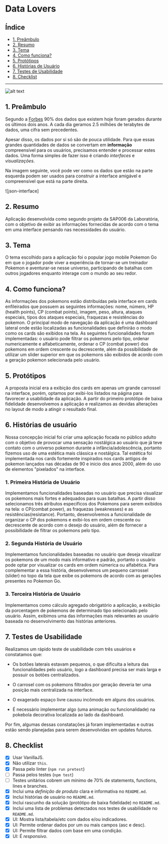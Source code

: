 # Data Lovers

## Índice

- [1. Preâmbulo](#1-preâmbulo)
- [2. Resumo](#2-resumo)
- [3. Tema](#3-tema)
- [4. Como funciona?](#4-como-funciona-?)
- [5. Protótipos](#5-protótipos)
- [6. Histórias de Usuário](#6-histórias-de-usuário)
- [7. Testes de Usabilidade](#7-testes-de-usabilidade)
- [8. Checklist](#8-checklist)

---
![alt text](https://github.com/nessacl-95/SAP006-data-lovers/blob/src/assets/computer.png)
## 1. Preâmbulo

Segundo a [Forbes](https://www.forbes.com/sites/bernardmarr/2018/05/21/how-much-data-do-we-create-every-day-the-mind-blowing-stats-everyone-should-read) 90% dos dados que existem hoje foram gerados durante os últimos dois anos. A cada dia geramos 2.5 milhões de terabytes de dados, uma cifra sem precedentes.

Apesar disso, os dados por si só são de pouca utilidade. Para que essas grandes quantidades de dados se convertam em **informação** compreensível para os usuários, precisamos entender e processar estes dados. Uma forma simples de fazer isso é criando _interfaces_ e _visualizações_.

Na imagem seguinte, você pode ver como os dados que estão na parte esquerda podem ser usados para construir a interface amigável e compreensível que está na parte direita.

![json-interface]

## 2. Resumo

Aplicação desenvolvida como segundo projeto da SAP006 da Laboratória, com o objetivo de exibir as informações fornecidas de acordo com o tema em uma interface pensando nas necessidades do usuário.

## 3. Tema

O tema escolhido para a aplicação foi o popular jogo mobile Pokemon Go em que o jogador pode viver a experiência de tornar-se um treinador Pokemon e aventurar-se nesse universo, participando de batalhas com outros jogadores enquanto interage com o mundo ao seu redor.

## 4. Como funciona?

As informações dos pokemons estão distribuídas pela interface em cards enfileirados que possuem as seguintes informações: nome, número, HP (health points), CP (combat points), imagem, peso, altura, ataques especiais, tipos dos ataques especiais, fraquezas e resistências do pokemon. O principal modo de navegação da aplicação é uma dashboard lateral onde estão localizadas as funcionalidades que definirão o modo como os cards são exibidos na tela. As seguintes funcionalidades foram implementadas: o usuário pode filtrar os pokemons pelo tipo, ordenar numericamente e alfabeticamente, ordenar o CP (combat power) dos pokemons em ordem crescente ou decrescente, além da possibilidade de utilizar um slider superior em que os pokemons são exibidos de acordo com a geração pokemon selecionada pelo usuário.

## 5. Protótipos

A proposta inicial era a exibição dos cards em apenas um grande carrossel na interface, porém, optamos por exibi-los listados na página para favorecer a usabilidade da aplicação. A partir do primeiro protótipo de baixa fidelidade desenvolvemos a aplicação e realizamos as devidas alterações no layout de modo a atingir o resultado final.

## 6. Histórias de usuário

Nossa concepção inicial foi criar uma aplicação focada no público adulto com o objetivo de provocar uma sensação nostálgica ao usuário que já teve contato com o universo pokemon durante a infância/adolescência, portanto fizemos uso de uma estética mais clássica e nostálgica. Tal estética foi implementada nos cards fortemente inspirados nos cards antigos de pokemon lançados nas décadas de 90 e inicio dos anos 2000, além do uso de elementos "pixelados" na interface.

### 1. Primeira História de Usuário

Implementamos funcionalidades baseadas no usuário que precisa visualizar os pokemons mais fortes e adequados para suas batalhas. A partir disso selecionamos três atributos específicos dos Pokemons para serem exibidos na tela: o CP(combat power), as fraquezas (weaknesses) e as resistências(resistance). Portanto, desenvolvemos a funcionalidade de organizar o CP dos pokemons e exibi-los em ordem crescente ou decrescente de acordo com o desejo do usuário, além de fornecer a possibilidade de filtrar os pokemons pelo tipo.

### 2. Segunda História de Usuário

Implementamos funcionalidades baseadas no usuário que deseja visualizar os pokemons de um modo mais informativo e padrão, portanto o usuário pode optar por visualizar os cards em ordem númerica ou alfabética. Para complementar a essa história, desenvolvemos um pequeno carrossel (slider) no topo da tela que exibe os pokemons de acordo com as gerações presentes no Pokemon Go.

### 3. Terceira História de Usuário

Implementamos como cálculo agregado obrigatório a aplicação, a exibição da porcentagem de pokemons de determinado tipo selecionado pelo usuário. Assim, exibimos uma das informações mais relevantes ao usuário baseada no desenvolvimento das histórias anteriores.

## 7. Testes de Usabilidade

Realizamos um rápido teste de usabilidade com três usuários e constatamos que:

- Os botões laterais estavam pequenos, o que dificulta a leitura das funcionalidades pelo usuário, logo a dashboard precisa ser mais larga e possuir os botões centralizados.

- O carrosel com os pokemons filtrados por geração deveria ter uma posição mais centralizada na interface.

- O exagerado espaço livre causou incômodo em alguns dos usuários.

- É necessário implementar algo (uma animação ou funcionalidade) na pokebola decorativa localizada ao lado da dashboard.

Por fim, algumas dessas constatações já foram implementadas e outras estão sendo planejadas para serem desenvolvidas em updates futuros.

## 8. Checklist

- [x] Usar VanillaJS.
- [x] Não utilizar `this`.
- [x] Passa pelo linter (`npm run pretest`)
- [ ] Passa pelos testes (`npm test`)
- [ ] Testes unitários cobrem um mínimo de 70% de statements, functions, lines e branches.
- [x] Inclui uma _definição de produto_ clara e informativa no `README.md`.
- [x] Inclui histórias de usuário no `README.md`.
- [x] Inclui rascunho da solução (protótipo de baixa fidelidade) no `README.md`.
- [x] Inclui uma lista de problemas detectados nos testes de usabilidade no `README.md`.
- [x] UI: Mostra lista/tabela/etc com dados e/ou indicadores.
- [x] UI: Permite ordenar dados por um ou mais campos (asc e desc).
- [x] UI: Permite filtrar dados com base em uma condição.
- [x] UI: É _responsivo_.
